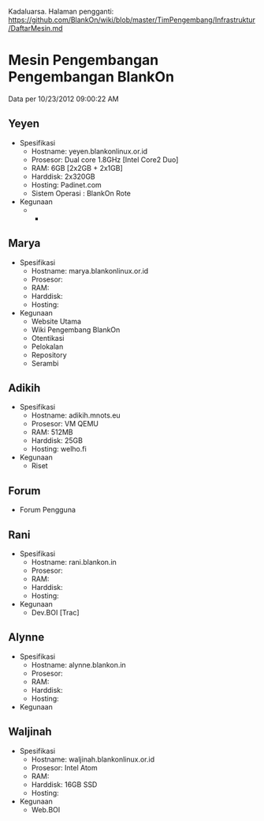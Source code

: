 Kadaluarsa. Halaman pengganti: https://github.com/BlankOn/wiki/blob/master/TimPengembang/Infrastruktur/DaftarMesin.md


# Mesin Pengembangan Pengembangan BlankOn
Data per 10/23/2012 09:00:22 AM
## Yeyen
+ Spesifikasi
  * Hostname: yeyen.blankonlinux.or.id
  * Prosesor: Dual core 1.8GHz [Intel Core2 Duo]
  * RAM: 6GB [2x2GB + 2x1GB]
  * Harddisk: 2x320GB
  * Hosting: Padinet.com
  * Sistem Operasi : BlankOn Rote
+ Kegunaan
  * -

## Marya
+ Spesifikasi
  * Hostname: marya.blankonlinux.or.id
  * Prosesor:
  * RAM:
  * Harddisk:
  * Hosting:
+ Kegunaan
  * Website Utama
  * Wiki Pengembang BlankOn
  * Otentikasi
  * Pelokalan
  * Repository
  * Serambi

## Adikih
+ Spesifikasi
  * Hostname: adikih.mnots.eu
  * Prosesor: VM QEMU
  * RAM: 512MB
  * Harddisk: 25GB
  * Hosting: welho.fi
+ Kegunaan
  * Riset

## Forum
* Forum Pengguna

## Rani
+ Spesifikasi
  * Hostname: rani.blankon.in
  * Prosesor:
  * RAM:
  * Harddisk:
  * Hosting:
+ Kegunaan
  * Dev.BOI [Trac]

## Alynne
+ Spesifikasi
  * Hostname: alynne.blankon.in
  * Prosesor:
  * RAM:
  * Harddisk:
  * Hosting:
+ Kegunaan

## Waljinah
+ Spesifikasi
  * Hostname: waljinah.blankonlinux.or.id
  * Prosesor: Intel Atom
  * RAM:
  * Harddisk: 16GB SSD
  * Hosting:
+ Kegunaan
  * Web.BOI
 
